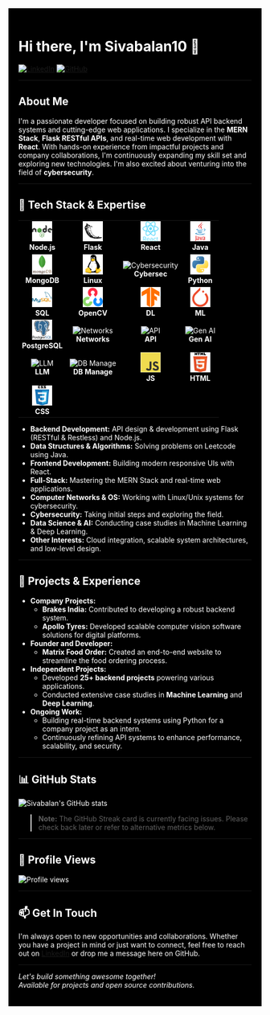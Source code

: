 <div class="animated" style="background-color: #000; color: #fff; padding: 20px;">

<!-- Dynamic Animation & Hover Effects -->


# Hi there, I'm Sivabalan10 👋

[![LinkedIn](https://img.shields.io/badge/LinkedIn-Connect-blue?style=flat-square&logo=linkedin)](https://in.linkedin.com/in/sivabalan10)
[![GitHub](https://img.shields.io/badge/GitHub-Sivabalan10-181717?style=flat-square&logo=github)](https://github.com/Sivabalan10)

---

## About Me

I'm a passionate developer focused on building robust API backend systems and cutting-edge web applications. I specialize in the **MERN Stack**, **Flask RESTful APIs**, and real-time web development with **React**. With hands-on experience from impactful projects and company collaborations, I'm continuously expanding my skill set and exploring new technologies. I'm also excited about venturing into the field of **cybersecurity**.

---

## 🔧 Tech Stack & Expertise

<table>
  <!-- Row 1 -->
  <tr>
    <td align="center" class="icon-hover">
      <img src="https://raw.githubusercontent.com/devicons/devicon/master/icons/nodejs/nodejs-original-wordmark.svg" width="40" alt="Node.js" /><br /><b>Node.js</b>
    </td>
    <td align="center" class="icon-hover">
      <img src="https://raw.githubusercontent.com/devicons/devicon/master/icons/flask/flask-original.svg" width="40" alt="Flask" /><br /><b>Flask</b>
    </td>
    <td align="center" class="icon-hover">
      <img src="https://raw.githubusercontent.com/devicons/devicon/master/icons/react/react-original-wordmark.svg" width="40" alt="React" /><br /><b>React</b>
    </td>
    <td align="center" class="icon-hover">
      <img src="https://raw.githubusercontent.com/devicons/devicon/master/icons/java/java-original-wordmark.svg" width="40" alt="Java" /><br /><b>Java</b>
    </td>
  </tr>
  <!-- Row 2 -->
  <tr>
    <td align="center" class="icon-hover">
      <img src="https://raw.githubusercontent.com/devicons/devicon/master/icons/mongodb/mongodb-original-wordmark.svg" width="40" alt="MongoDB" /><br /><b>MongoDB</b>
    </td>
    <td align="center" class="icon-hover">
      <img src="https://raw.githubusercontent.com/devicons/devicon/master/icons/linux/linux-original.svg" width="40" alt="Linux" /><br /><b>Linux</b>
    </td>
    <td align="center" class="icon-hover">
      <!-- Updated cybersecurity icon from icons8 -->
      <img src="https://img.icons8.com/fluency-systems-filled/48/ffffff/security-checked.png" width="40" alt="Cybersecurity" /><br /><b>Cybersec</b>
    </td>
    <td align="center" class="icon-hover">
      <img src="https://raw.githubusercontent.com/devicons/devicon/master/icons/python/python-original.svg" width="40" alt="Python" /><br /><b>Python</b>
    </td>
  </tr>
  <!-- Row 3 -->
  <tr>
    <td align="center" class="icon-hover">
      <img src="https://raw.githubusercontent.com/devicons/devicon/master/icons/mysql/mysql-original-wordmark.svg" width="40" alt="SQL" /><br /><b>SQL</b>
    </td>
    <td align="center" class="icon-hover">
      <img src="https://raw.githubusercontent.com/devicons/devicon/master/icons/opencv/opencv-original.svg" width="40" alt="OpenCV" /><br /><b>OpenCV</b>
    </td>
    <td align="center" class="icon-hover">
      <img src="https://raw.githubusercontent.com/devicons/devicon/master/icons/tensorflow/tensorflow-original.svg" width="40" alt="Deep Learning" /><br /><b>DL</b>
    </td>
    <td align="center" class="icon-hover">
      <img src="https://raw.githubusercontent.com/devicons/devicon/master/icons/pytorch/pytorch-original.svg" width="40" alt="Machine Learning" /><br /><b>ML</b>
    </td>
  </tr>
  <!-- Row 4 -->
  <tr>
    <td align="center" class="icon-hover">
      <img src="https://raw.githubusercontent.com/devicons/devicon/master/icons/postgresql/postgresql-original-wordmark.svg" width="40" alt="PostgreSQL" /><br /><b>PostgreSQL</b>
    </td>
    <td align="center" class="icon-hover">
      <img src="https://img.icons8.com/ios-filled/50/ffffff/network.png" width="40" alt="Networks" /><br /><b>Networks</b>
    </td>
    <td align="center" class="icon-hover">
      <img src="https://img.icons8.com/ios-filled/50/ffffff/api-settings.png" width="40" alt="API" /><br /><b>API</b>
    </td>
    <td align="center" class="icon-hover">
      <img src="https://img.icons8.com/ios-filled/50/ffffff/ai.png" width="40" alt="Gen AI" /><br /><b>Gen AI</b>
    </td>
  </tr>
  <!-- Row 5 -->
  <tr>
    <td align="center" class="icon-hover">
      <img src="https://img.icons8.com/ios-filled/50/ffffff/chat.png" width="40" alt="LLM" /><br /><b>LLM</b>
    </td>
    <td align="center" class="icon-hover">
      <img src="https://img.icons8.com/ios-filled/50/ffffff/database.png" width="40" alt="DB Manage" /><br /><b>DB Manage</b>
    </td>
    <td align="center" class="icon-hover">
      <img src="https://raw.githubusercontent.com/devicons/devicon/master/icons/javascript/javascript-original.svg" width="40" alt="JavaScript" /><br /><b>JS</b>
    </td>
    <td align="center" class="icon-hover">
      <img src="https://raw.githubusercontent.com/devicons/devicon/master/icons/html5/html5-original-wordmark.svg" width="40" alt="HTML" /><br /><b>HTML</b>
    </td>
  </tr>
  <!-- Row 6 -->
  <tr>
    <td align="center" class="icon-hover">
      <img src="https://raw.githubusercontent.com/devicons/devicon/master/icons/css3/css3-original-wordmark.svg" width="40" alt="CSS" /><br /><b>CSS</b>
    </td>
    <td align="center"></td>
    <td align="center"></td>
    <td align="center"></td>
  </tr>
</table>

- **Backend Development:** API design & development using Flask (RESTful & Restless) and Node.js.  
- **Data Structures & Algorithms:** Solving problems on Leetcode using Java.  
- **Frontend Development:** Building modern responsive UIs with React.  
- **Full-Stack:** Mastering the MERN Stack and real-time web applications.  
- **Computer Networks & OS:** Working with Linux/Unix systems for cybersecurity.  
- **Cybersecurity:** Taking initial steps and exploring the field.  
- **Data Science & AI:** Conducting case studies in Machine Learning & Deep Learning.  
- **Other Interests:** Cloud integration, scalable system architectures, and low-level design.

---

## 🚀 Projects & Experience

- **Company Projects:**
  - **Brakes India:** Contributed to developing a robust backend system.
  - **Apollo Tyres:** Developed scalable computer vision software solutions for digital platforms.
- **Founder and Developer:**
  - **Matrix Food Order:** Created an end-to-end website to streamline the food ordering process.
- **Independent Projects:**
  - Developed **25+ backend projects** powering various applications.
  - Conducted extensive case studies in **Machine Learning** and **Deep Learning**.
- **Ongoing Work:**
  - Building real-time backend systems using Python for a company project as an intern.
  - Continuously refining API systems to enhance performance, scalability, and security.

---

## 📊 GitHub Stats

![Sivabalan's GitHub stats](https://github-readme-stats.vercel.app/api?username=Sivabalan10&show_icons=true&theme=dark)

> **Note:** The GitHub Streak card is currently facing issues. Please check back later or refer to alternative metrics below.

---

## 👀 Profile Views

![Profile views](https://komarev.com/ghpvc/?username=Sivabalan10)

---

## 📫 Get In Touch

I'm always open to new opportunities and collaborations. Whether you have a project in mind or just want to connect, feel free to reach out on [LinkedIn](https://in.linkedin.com/in/sivabalan10) or drop me a message here on GitHub.

---

*Let's build something awesome together!*  
*Available for projects and open source contributions.*

</div>
